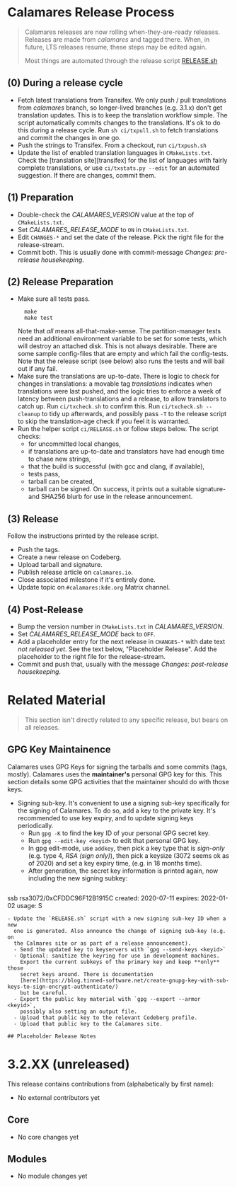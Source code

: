 # Calamares Release Process

<!-- SPDX-FileCopyrightText: 2015 Teo Mrnjavac <teo@kde.org>
     SPDX-FileCopyrightText: 2017 Adriaan de Groot <groot@kde.org>
     SPDX-License-Identifier: GPL-3.0-or-later
-->

> Calamares releases are now rolling when-they-are-ready releases.
> Releases are made from *calamares* and tagged there. When, in future,
> LTS releases resume, these steps may be edited again.
>
> Most things are automated through the release script [RELEASE.sh](RELEASE.sh)

## (0) During a release cycle

* Fetch latest translations from Transifex. We only push / pull translations
  from *calamares* branch, so longer-lived branches (e.g. 3.1.x) don't get
  translation updates. This is to keep the translation workflow simple.
  The script automatically commits changes to the translations. It's ok
  to do this during a release cycle. Run `sh ci/txpull.sh`
  to fetch translations and commit the changes in one go.
* Push the strings to Transifex. From a checkout, run `ci/txpush.sh`
* Update the list of enabled translation languages in `CMakeLists.txt`.
  Check the [translation site][transifex] for the list of languages with
  fairly complete translations, or use `ci/txstats.py --edit` for an automated
  suggestion. If there are changes, commit them.

## (1) Preparation

* Double-check the *CALAMARES_VERSION* value at the top of `CMakeLists.txt`.
* Set *CALAMARES_RELEASE_MODE* to `ON` in `CMakeLists.txt`.
* Edit `CHANGES-*` and set the date of the release. Pick the right
  file for the release-stream.
* Commit both. This is usually done with commit-message
  *Changes: pre-release housekeeping*.

## (2) Release Preparation

* Make sure all tests pass.
  ```
    make
    make test
  ```
  Note that *all* means all-that-make-sense. The partition-manager tests need
  an additional environment variable to be set for some tests, which will
  destroy an attached disk. This is not always desirable. There are some
  sample config-files that are empty and which fail the config-tests.
  Note that the release script (see below) also runs the tests and
  will bail out if any fail.
* Make sure the translations are up-to-date. There is logic to check
  for changes in translations: a movable tag *translations* indicates
  when translations were last pushed, and the logic tries to enforce a
  week of latency between push-translations and a release, to allow
  translators to catch up. Run `ci/txcheck.sh` to confirm this.
  Run `ci/txcheck.sh --cleanup` to tidy up afterwards, and possibly pass
  `-T` to the release script to skip the translation-age check if you
  feel it is warranted.
* Run the helper script `ci/RELEASE.sh` or follow steps below.
  The script checks:
  - for uncommitted local changes,
  - if translations are up-to-date and translators
    have had enough time to chase new strings,
  - that the build is successful (with gcc and clang, if available),
  - tests pass,
  - tarball can be created,
  - tarball can be signed.
  On success, it prints out a suitable signature- and SHA256 blurb
  for use in the release announcement.

## (3) Release

Follow the instructions printed by the release script.

* Push the tags.
* Create a new release on Codeberg.
* Upload tarball and signature.
* Publish release article on `calamares.io`.
* Close associated milestone if it's entirely done.
* Update topic on `#calamares:kde.org` Matrix channel.

## (4) Post-Release

* Bump the version number in `CMakeLists.txt` in *CALAMARES_VERSION*.
* Set *CALAMARES_RELEASE_MODE* back to `OFF`.
* Add a placeholder entry for the next release in `CHANGES-*` with date
  text *not released yet*. See the text below, "Placeholder Release".
  Add the placeholder to the right file for the release-stream.
* Commit and push that, usually with the message
  *Changes: post-release housekeeping*.

# Related Material

> This section isn't directly related to any specific release,
> but bears on all releases.

## GPG Key Maintainence

Calamares uses GPG Keys for signing the tarballs and some commits
(tags, mostly). Calamares uses the **maintainer's** personal GPG
key for this. This section details some GPG activities that the
maintainer should do with those keys.

- Signing sub-key. It's convenient to use a signing sub-key specifically
  for the signing of Calamares. To do so, add a key to the private key.
  It's recommended to use key expiry, and to update signing keys periodically.
  - Run `gpg -K` to find the key ID of your personal GPG secret key.
  - Run `gpg --edit-key <keyid>` to edit that personal GPG key.
  - In gpg edit-mode, use `addkey`, then pick a key type that is *sign-only*
    (e.g. type 4, *RSA (sign only)*), then pick a keysize (3072 seems ok
    as of 2020) and set a key expiry time, (e.g. in 18 months time).
  - After generation, the secret key information is printed again, now
    including the new signing subkey:
    ```
ssb  rsa3072/0xCFDDC96F12B1915C
     created: 2020-07-11  expires: 2022-01-02  usage: S
```
- Update the `RELEASE.sh` script with a new signing sub-key ID when a new
  one is generated. Also announce the change of signing sub-key (e.g. on
  the Calmares site or as part of a release announcement).
  - Send the updated key to keyservers with `gpg --send-keys <keyid>`
  - Optional: sanitize the keyring for use in development machines.
    Export the current subkeys of the primary key and keep **only** those
    secret keys around. There is documentation
    [here](https://blog.tinned-software.net/create-gnupg-key-with-sub-keys-to-sign-encrypt-authenticate/)
    but be careful.
  - Export the public key material with `gpg --export --armor <keyid>`,
    possibly also setting an output file.
  - Upload that public key to the relevant Codeberg profile.
  - Upload that public key to the Calamares site.

## Placeholder Release Notes

```
# 3.2.XX (unreleased) #

This release contains contributions from (alphabetically by first name):
 - No external contributors yet

## Core ##
 - No core changes yet

## Modules ##
 - No module changes yet
```

